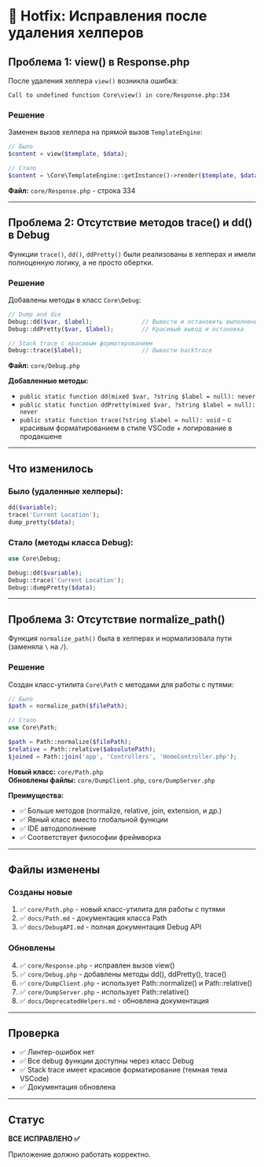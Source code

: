 # 🔧 Hotfix: Исправления после удаления хелперов

## Проблема 1: view() в Response.php

После удаления хелпера `view()` возникла ошибка:
```
Call to undefined function Core\view() in core/Response.php:334
```

### Решение

Заменен вызов хелпера на прямой вызов `TemplateEngine`:

```php
// Было
$content = view($template, $data);

// Стало
$content = \Core\TemplateEngine::getInstance()->render($template, $data);
```

**Файл:** `core/Response.php` - строка 334

---

## Проблема 2: Отсутствие методов trace() и dd() в Debug

Функции `trace()`, `dd()`, `ddPretty()` были реализованы в хелперах и имели полноценную логику, а не просто обертки.

### Решение

Добавлены методы в класс `Core\Debug`:

```php
// Dump and die
Debug::dd($var, $label);              // Вывести и остановить выполнение
Debug::ddPretty($var, $label);        // Красивый вывод и остановка

// Stack trace с красивым форматированием
Debug::trace($label);                 // Вывести backtrace
```

**Файл:** `core/Debug.php`

**Добавленные методы:**
- `public static function dd(mixed $var, ?string $label = null): never`
- `public static function ddPretty(mixed $var, ?string $label = null): never`
- `public static function trace(?string $label = null): void` - с красивым форматированием в стиле VSCode + логирование в продакшене

---

## Что изменилось

### Было (удаленные хелперы):
```php
dd($variable);
trace('Current Location');
dump_pretty($data);
```

### Стало (методы класса Debug):
```php
use Core\Debug;

Debug::dd($variable);
Debug::trace('Current Location');
Debug::dumpPretty($data);
```

---

## Проблема 3: Отсутствие normalize_path()

Функция `normalize_path()` была в хелперах и нормализовала пути (заменяла `\` на `/`).

### Решение

Создан класс-утилита `Core\Path` с методами для работы с путями:

```php
// Было
$path = normalize_path($filePath);

// Стало
use Core\Path;

$path = Path::normalize($filePath);
$relative = Path::relative($absolutePath);
$joined = Path::join('app', 'Controllers', 'HomeController.php');
```

**Новый класс:** `core/Path.php`  
**Обновлены файлы:** `core/DumpClient.php`, `core/DumpServer.php`

**Преимущества:**
- ✅ Больше методов (normalize, relative, join, extension, и др.)
- ✅ Явный класс вместо глобальной функции
- ✅ IDE автодополнение
- ✅ Соответствует философии фреймворка

---

## Файлы изменены

### Созданы новые
1. ✅ `core/Path.php` - новый класс-утилита для работы с путями
2. ✅ `docs/Path.md` - документация класса Path
3. ✅ `docs/DebugAPI.md` - полная документация Debug API

### Обновлены
4. ✅ `core/Response.php` - исправлен вызов view()
5. ✅ `core/Debug.php` - добавлены методы dd(), ddPretty(), trace()
6. ✅ `core/DumpClient.php` - использует Path::normalize() и Path::relative()
7. ✅ `core/DumpServer.php` - использует Path::relative()
8. ✅ `docs/DeprecatedHelpers.md` - обновлена документация

---

## Проверка

- ✅ Линтер-ошибок нет
- ✅ Все debug функции доступны через класс Debug
- ✅ Stack trace имеет красивое форматирование (темная тема VSCode)
- ✅ Документация обновлена

---

## Статус

**ВСЕ ИСПРАВЛЕНО ✅**

Приложение должно работать корректно.

